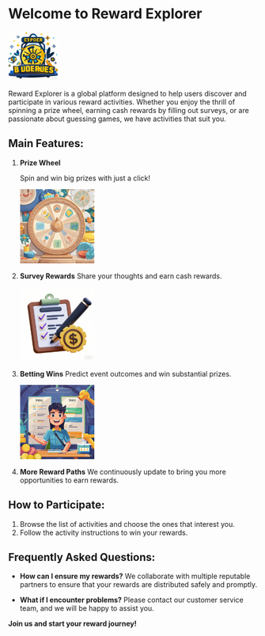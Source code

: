 # Welcome to Reward Explorer

<img src="logo.jpeg" style="width:100px;height:100px;">

Reward Explorer is a global platform designed to help users discover and participate in various reward activities. Whether you enjoy the thrill of spinning a prize wheel, earning cash rewards by filling out surveys, or are passionate about guessing games, we have activities that suit you.

## Main Features:

1. **Prize Wheel**
   
   Spin and win big prizes with just a click!
   
   <img src="z.jpeg" style="width:150px;height:150px;">

2. **Survey Rewards**
   Share your thoughts and earn cash rewards.

   <img src="s.jpeg" style="width:150px;height:150px;">

3. **Betting Wins**
   Predict event outcomes and win substantial prizes.
   
   <img src="c.jpeg" style="width:150px;height:150px;">

4. **More Reward Paths**
    We continuously update to bring you more opportunities to earn rewards.

## How to Participate:

1. Browse the list of activities and choose the ones that interest you.
2. Follow the activity instructions to win your rewards.

## Frequently Asked Questions:

- **How can I ensure my rewards?**
  We collaborate with multiple reputable partners to ensure that your rewards are distributed safely and promptly.

- **What if I encounter problems?**
  Please contact our customer service team, and we will be happy to assist you.

**Join us and start your reward journey!**
